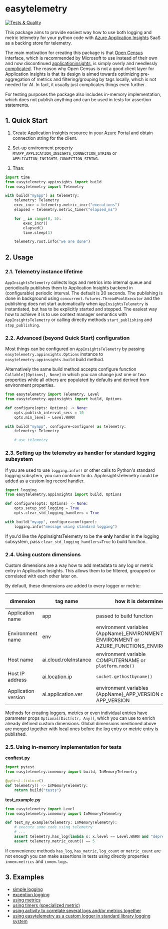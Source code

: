 # easytelemetry

[![Tests & Quality](https://github.com/jdvor/easytelemetry/actions/workflows/test.yml/badge.svg)](https://github.com/jdvor/easytelemetry/actions/workflows/test.yml)

This package aims to provide easiest way how to use both logging
and metric telemetry for your python code with [Azure Application Insights][1]
SaaS as a backing store for telemetry.

The main motivation for creating this package is that [Open Census][2]
interface, which is recommended by Microsoft to use instead of their own
and now discontinued [applicationinsights][3], is simply overly and needlessly
[complicated][4]. The reason why Open Census is not a good client layer
for Application Insights is that its design is aimed towards optimizing
pre-aggregation of metrics and filtering/grouping by tags locally,
which is not needed for AI. In fact, it usually just complicates things
even further.

For testing purposes the package also includes in-memory implementation, which does not publish anything
and can be used in tests for assertion statements.

## 1. Quick Start

1) Create Application Insights resource in your Azure Portal
and obtain connection string for the client.

2) Set-up environment property `MYAPP_APPLICATION_INSIGHTS_CONNECTION_STRING`
or `APPLICATION_INSIGHTS_CONNECTION_STRING`.

3) Than:
```python
import time
from easytelemetry.appinsights import build
from easytelemetry import Telemetry

with build("myapp") as telemetry:
    telemetry: Telemetry
    exec_incr = telemetry.metric_incr("executions")
    elapsed = telemetry.metric_timer("elapsed_ms")

    for _ in range(0, 5):
        exec_incr()
        elapsed()
        time.sleep(1)

    telemetry.root.info("we are done")
```

## 2. Usage

### 2.1. Telemetry instance lifetime
`AppInsightsTelemetry` collects logs and metrics into internal queue and periodically publishes them
to Application Insights backend in (configurable) periodic interval. The default is 20 seconds.
The publishing is done in background using `concurrent.futures.ThreadPoolExecutor` and the publishing
does not start automatically when `AppInsightsTelemetry` is instantiated, but has to be explicitly started and stopped.
The easiest way how to achieve it is to use context manager semantics with `AppInsightsTelemetry`
or calling directly methods `start_publishing` and `stop_publishing`.

### 2.2. Advanced (beyond Quick Start) configuration
Most things can be configured on `AppInsightsTelemetry` by passing `easytelemetry.appinsights.Options` instance
to `easytelemetry.appinsights.build` build method.

Alternatively the same build method accepts configure function `Callable[[Options], None]` in which you can change
just one or two properties while all others are populated by defaults and derived from environment properties.

```python
from easytelemetry import Telemetry, Level
from easytelemetry.appinsights import build, Options

def configure(opts: Options) -> None:
    opts.publish_interval_secs = 10
    opts.min_level = Level.WARN

with build("myapp", configure=configure) as telemetry:
    telemetry: Telemetry

    # use telemetry
```

### 2.3. Setting up the telemetry as handler for standard logging subsystem
If you are used to use `logging.info()` or other calls to Python's standard logging subsytem, you can continue to do.
AppInsightsTelemetry could be added as a custom log record handler.

```python
import logging
from easytelemetry.appinsights import build, Options

def configure(opts: Options) -> None:
    opts.setup_std_logging = True
    opts.clear_std_logging_handlers = True

with build("myapp", configure=configure):
    logging.info("message using standard logging")
```

If you'd like the AppInsightsTelemetry to be the **only** handler in the logging subsystem,
pass `clear_std_logging_handlers=True` to build function.

### 2.4. Using custom dimensions
Custom dimensions are a way how to add metadata to any log or metric entry in Application Insights.
This allows them to be filtered, groupped or correlated with each other later on.

By default, these dimensions are added to every logger or metric:

| dimension           | tag name              | how it is determined                                                                    | default value |
|---------------------|-----------------------|-----------------------------------------------------------------------------------------|---------------|
| Application name    | app                   | passed to build function                                                                | -             |
| Environment name    | env                   | environment variables {AppName}_ENVIRONMENT, ENVIRONMENT or AZURE_FUNCTIONS_ENVIRONMENT | prod          |
| Host name           | ai.cloud.roleInstance | environment variable COMPUTERNAME or `platform.node()`                                  | -             |
| Host IP address     | ai.location.ip        | `socket.gethostbyname()`                                                                | -             |
| Application version | ai.application.ver    | environment variables {AppName}_APP_VERSION or APP_VERSION                              | 0.0.0.0       |

Methods for creating loggers, metrics or even individual entries have parameter props `Optional[Dict[str, Any]]`,
which you can use to enrich already defined custom dimensions. Global dimensions mentioned above are merged together
with local ones before the log entry or metric entry is published.

### 2.5. Using in-memory implementation for tests

**conftest.py**
```python
import pytest
from easytelemetry.inmemory import build, InMemoryTelemetry

@pytest.fixture()
def telemetry() -> InMemoryTelemetry:
    return build("tests")
```

**test_example.py**
```python
from easytelemetry import Level
from easytelemetry.inmemory import InMemoryTelemetry

def test_my_example(telemetry: InMemoryTelemetry):
    # execute some code using telemetry
    # ...
    assert telemetry.has_log(lambda x: x.level == Level.WARN and "deprecated" in x.msg)
    assert telemetry.metric_count() == 5
```

If convenience methods `has_log`, `has_metric`, `log_count` or `metric_count` are not enough you can make assertions
in tests using directly properties `inmem.metrics` and `inmem.logs`.

## 3. Examples

* [simple logging](examples/simple_logging.py)
* [exception logging](examples/exception_logging.py)
* [using metrics](examples/metrics.py)
* [using timers (specialized metric)](examples/timers.py)
* [using activity to correlate several logs and/or metrics together](examples/activity.py)
* [using easytelemetry as a custom logger in standard library logging system](examples/standard_logging.py)


[1]: https://learn.microsoft.com/en-us/azure/azure-monitor/app/app-insights-overview?tabs=net
[2]: https://learn.microsoft.com/en-us/azure/azure-monitor/app/opencensus-python#introducing-opencensus-python-sdk
[3]: https://pypi.org/project/applicationinsights/
[4]: https://github.com/census-instrumentation/opencensus-python/issues/1009
